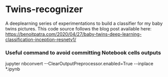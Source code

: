 # Twins-recognizer
A deeplearning series of experimentations to build a classifier for my baby twins pictures.
This code source follows the blog post available here: https://benoitpatra.com/2020/04/27/baby-twins-deep-learning-classification-inception-resnetv1/

### Useful command to avoid committing Notebook cells outputs
jupyter nbconvert --ClearOutputPreprocessor.enabled=True --inplace *.ipynb
